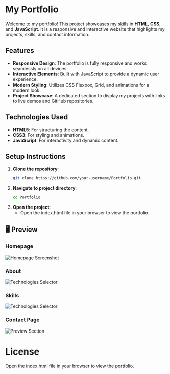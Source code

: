 # My Portfolio

Welcome to my portfolio! This project showcases my skills in **HTML**, **CSS**, and **JavaScript**. It is a responsive and interactive website that highlights my projects, skills, and contact information.

## Features

- **Responsive Design**: The portfolio is fully responsive and works seamlessly on all devices.
- **Interactive Elements**: Built with JavaScript to provide a dynamic user experience.
- **Modern Styling**: Utilizes CSS Flexbox, Grid, and animations for a modern look.
- **Project Showcase**: A dedicated section to display my projects with links to live demos and GitHub repositories.

## Technologies Used

- **HTML5**: For structuring the content.
- **CSS3**: For styling and animations.
- **JavaScript**: For interactivity and dynamic content.

## Setup Instructions

1. **Clone the repository**:
   ```bash
   git clone https://github.com/your-username/Portfolio.git
2. **Navigate to project directory**:
   ```bash
   cd Portfolio
3. **Open the project**:
    - Open the index.html file in your browser to view the portfolio.

## 🖥️ Preview

### **Homepage**
![Homepage Screenshot](Images/homepage.png)

### **About**
![Technologies Selector](Images/skills.png)

### **Skills**
![Technologies Selector](Images/Skills.png)

### **Contact Page**
![Preview Section](Images/ContactPage.png)

# License

Open the index.html file in your browser to view the portfolio.
